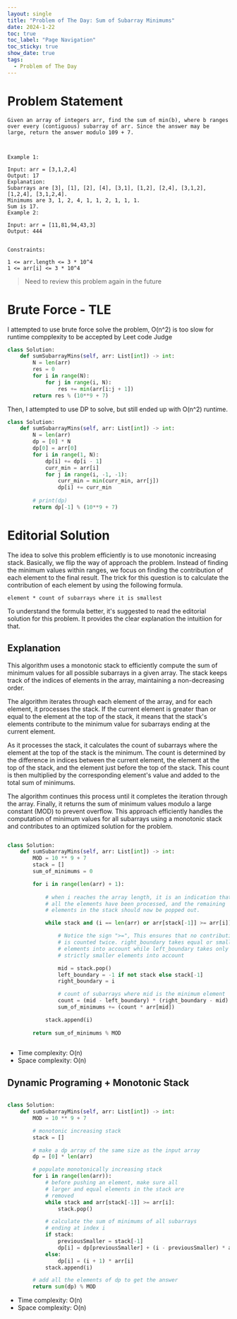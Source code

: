 ```yaml
---
layout: single
title: "Problem of The Day: Sum of Subarray Minimums"
date: 2024-1-22
toc: true
toc_label: "Page Navigation"
toc_sticky: true
show_date: true
tags:
  - Problem of The Day
---
```

# Problem Statement
```
Given an array of integers arr, find the sum of min(b), where b ranges over every (contiguous) subarray of arr. Since the answer may be large, return the answer modulo 109 + 7.

 

Example 1:

Input: arr = [3,1,2,4]
Output: 17
Explanation: 
Subarrays are [3], [1], [2], [4], [3,1], [1,2], [2,4], [3,1,2], [1,2,4], [3,1,2,4]. 
Minimums are 3, 1, 2, 4, 1, 1, 2, 1, 1, 1.
Sum is 17.
Example 2:

Input: arr = [11,81,94,43,3]
Output: 444
 

Constraints:

1 <= arr.length <= 3 * 10^4
1 <= arr[i] <= 3 * 10^4
```

>Need to review this problem again in the future

# Brute Force - TLE
I attempted to use brute force solve the problem, O(n^2) is too slow for runtime compplexity to be accepted by Leet code Judge
```python
class Solution:
    def sumSubarrayMins(self, arr: List[int]) -> int:
        N = len(arr)
        res = 0
        for i in range(N):
            for j in range(i, N):
                res += min(arr[i:j + 1])
        return res % (10**9 + 7)
```

Then, I attempted to use DP to solve, but still ended up with O(n^2) runtime.
```python
class Solution:
    def sumSubarrayMins(self, arr: List[int]) -> int:
        N = len(arr)
        dp = [0] * N
        dp[0] = arr[0]
        for i in range(1, N):
            dp[i] += dp[i - 1]
            curr_min = arr[i]
            for j in range(i, -1, -1):
                curr_min = min(curr_min, arr[j])
                dp[i] += curr_min
                
        # print(dp)
        return dp[-1] % (10**9 + 7)
```

# Editorial Solution
The idea to solve this problem efficiently is to use monotonic increasing stack. Basically, we flip the way of approach the problem. Instead of finding the minimum values within ranges, we focus on finding the contribution of each element to the final result. The trick for this question is to calculate the contribution of each element by using the following formula.
```
element * count of subarrays where it is smallest
```

To understand the formula better, it's suggested to read the editorial solution for this problem. It provides the clear explanation the intuitiion for that.

## Explanation
This algorithm uses a monotonic stack to efficiently compute the sum of minimum values for all possible subarrays in a given array. The stack keeps track of the indices of elements in the array, maintaining a non-decreasing order.

The algorithm iterates through each element of the array, and for each element, it processes the stack. If the current element is greater than or equal to the element at the top of the stack, it means that the stack's elements contribute to the minimum value for subarrays ending at the current element.

As it processes the stack, it calculates the count of subarrays where the element at the top of the stack is the minimum. The count is determined by the difference in indices between the current element, the element at the top of the stack, and the element just before the top of the stack. This count is then multiplied by the corresponding element's value and added to the total sum of minimums.

The algorithm continues this process until it completes the iteration through the array. Finally, it returns the sum of minimum values modulo a large constant (MOD) to prevent overflow. This approach efficiently handles the computation of minimum values for all subarrays using a monotonic stack and contributes to an optimized solution for the problem.

```python

class Solution:
    def sumSubarrayMins(self, arr: List[int]) -> int:
        MOD = 10 ** 9 + 7
        stack = []
        sum_of_minimums = 0

        for i in range(len(arr) + 1):
            
            # when i reaches the array length, it is an indication that
            # all the elements have been processed, and the remaining
            # elements in the stack should now be popped out.

            while stack and (i == len(arr) or arr[stack[-1]] >= arr[i]):

                # Notice the sign ">=", This ensures that no contribution
                # is counted twice. right_boundary takes equal or smaller 
                # elements into account while left_boundary takes only the
                # strictly smaller elements into account

                mid = stack.pop()
                left_boundary = -1 if not stack else stack[-1]
                right_boundary = i

                # count of subarrays where mid is the minimum element
                count = (mid - left_boundary) * (right_boundary - mid)
                sum_of_minimums += (count * arr[mid])

            stack.append(i)
        
        return sum_of_minimums % MOD
 
```

- Time complexity: O(n)
- Space complexity: O(n)

## Dynamic Programing + Monotonic Stack
```python

class Solution:
    def sumSubarrayMins(self, arr: List[int]) -> int:
        MOD = 10 ** 9 + 7

        # monotonic increasing stack
        stack = []

        # make a dp array of the same size as the input array
        dp = [0] * len(arr)

        # populate monotonically increasing stack
        for i in range(len(arr)):
            # before pushing an element, make sure all
            # larger and equal elements in the stack are
            # removed
            while stack and arr[stack[-1]] >= arr[i]:
                stack.pop()

            # calculate the sum of minimums of all subarrays
            # ending at index i
            if stack:
                previousSmaller = stack[-1]
                dp[i] = dp[previousSmaller] + (i - previousSmaller) * arr[i]
            else:
                dp[i] = (i + 1) * arr[i]
            stack.append(i)

        # add all the elements of dp to get the answer
        return sum(dp) % MOD

```

- Time complexity: O(n)
- Space complexity: O(n)